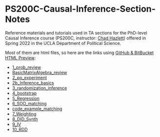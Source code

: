 # PS200C-Causal-Inference-Section-Notes

Reference materials and tutorials used in TA sections for the PhD-level Causal Inference course (PS200C, instructor: [Chad Hazlett](https://www.chadhazlett.com/)) offered in Spring 2022 in the UCLA Department of Political Science.

Most of them are html files, so here are the links using [GitHub & BitBucket HTML Preview](https://github.com/htmlpreview/htmlpreview.github.com):
 * [1_prob_review](https://htmlpreview.github.io/?https://github.com/soonhong-cho/PS200C-Causal-Inference-Section-Notes/blob/main/1_Prob_review/1_prob_review.html)
 * [BasicMatrixAlgebra_review](https://github.com/soonhong-cho/PS200C-Causal-Inference-Section-Notes/blob/main/1_Prob_review/BasicMatrixAlgebra_review.pdf)
 * [2_po_experiment](https://htmlpreview.github.io/?https://github.com/soonhong-cho/PS200C-Causal-Inference-Section-Notes/blob/main/2_PO_InferenceBasic/2_po_experiment.html)
 * [2b_Inference_basics](https://htmlpreview.github.io/?https://github.com/soonhong-cho/PS200C-Causal-Inference-Section-Notes/blob/main/2_PO_InferenceBasic/2b_Inference_basics.html)
 * [3_randomization_inference](https://htmlpreview.github.io/?https://github.com/soonhong-cho/PS200C-Causal-Inference-Section-Notes/blob/main/3_RI/3_randomization_inference.html)
 * [4_bootstrap](https://htmlpreview.github.io/?https://github.com/soonhong-cho/PS200C-Causal-Inference-Section-Notes/blob/main/4_Bootstrap/4_bootstrap.html)
 * [5_Regression](https://htmlpreview.github.io/?https://github.com/soonhong-cho/PS200C-Causal-Inference-Section-Notes/blob/main/5_Regression_Topics/5_Regression.html)
 * [6_SOO_matching](https://htmlpreview.github.io/?https://github.com/soonhong-cho/PS200C-Causal-Inference-Section-Notes/blob/main/6_SOO_matching/6_SOO_matching.html)
 * [code_example_matching](https://htmlpreview.github.io/?https://github.com/soonhong-cho/PS200C-Causal-Inference-Section-Notes/blob/main/6_SOO_matching/code_example_matching.html)
 * [7_Weighting](https://htmlpreview.github.io/?https://github.com/soonhong-cho/PS200C-Causal-Inference-Section-Notes/blob/main/7_SOO_weighting/7_Weighting.html)
 * [8_DID_Synth](https://htmlpreview.github.io/?https://github.com/soonhong-cho/PS200C-Causal-Inference-Section-Notes/blob/main/8_DID_Synth/8_DID_Synth.html)
 * [9_IV](https://htmlpreview.github.io/?https://github.com/soonhong-cho/PS200C-Causal-Inference-Section-Notes/blob/main/9_IV/9_IV.html)
 * [10_RDD](https://htmlpreview.github.io/?https://github.com/soonhong-cho/PS200C-Causal-Inference-Section-Notes/blob/main/10_RDD/10_RDD.html)

